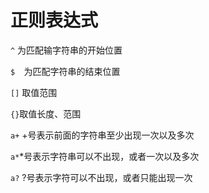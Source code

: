 # 正则表达式

`^` 为匹配输字符串的开始位置

`$	`为匹配字符串的结束位置

`[]` 取值范围

`{}`取值长度、范围

`a+` +号表示前面的字符串至少出现一次以及多次

`a*`*号表示字符串可以不出现，或者一次以及多次

`a?` ?号表示字符可以不出现，或者只能出现一次

